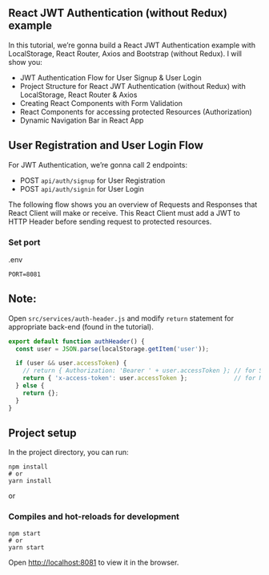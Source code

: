 ## React JWT Authentication (without Redux) example

In this tutorial, we’re gonna build a React JWT Authentication example with LocalStorage, React Router, Axios and Bootstrap (without Redux). I will show you:

- JWT Authentication Flow for User Signup & User Login
- Project Structure for React JWT Authentication (without Redux) with LocalStorage, React Router & Axios
- Creating React Components with Form Validation
- React Components for accessing protected Resources (Authorization)
- Dynamic Navigation Bar in React App

## User Registration and User Login Flow
For JWT Authentication, we’re gonna call 2 endpoints:

- POST `api/auth/signup` for User Registration
- POST `api/auth/signin` for User Login

The following flow shows you an overview of Requests and Responses that React Client will make or receive. This React Client must add a JWT to HTTP Header before sending request to protected resources.


### Set port
.env
```
PORT=8081
```

## Note:
Open `src/services/auth-header.js` and modify `return` statement for appropriate back-end (found in the tutorial).

```js
export default function authHeader() {
  const user = JSON.parse(localStorage.getItem('user'));

  if (user && user.accessToken) {
    // return { Authorization: 'Bearer ' + user.accessToken }; // for Spring Boot back-end
    return { 'x-access-token': user.accessToken };             // for Node.js Express back-end
  } else {
    return {};
  }
}
```

## Project setup

In the project directory, you can run:

```
npm install
# or
yarn install
```

or

### Compiles and hot-reloads for development

```
npm start
# or
yarn start
```

Open [http://localhost:8081](http://localhost:8081) to view it in the browser.

